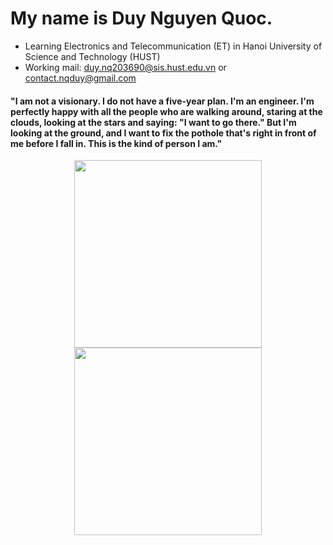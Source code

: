 # My name is Duy Nguyen Quoc.
- Learning Electronics and Telecommunication (ET) in Hanoi University of Science and Technology (HUST)
- Working mail: duy.nq203690@sis.hust.edu.vn or contact.nqduy@gmail.com
####    "I am not a visionary. I do not have a five-year plan. I'm an engineer. I'm perfectly happy with all the people who are walking around, staring at the clouds, looking at the stars and saying: "I want to go there." But I'm looking at the ground, and I want to fix the pothole that's right in front of me before I fall in. This is the kind of person I am."

<p align='center'>
  <a href="#"><img src="https://github-readme-stats.vercel.app/api?username=acsii-63&theme=dark&hide=issues,prs&show_icons=true,&rank_icon=github" width="300"></a>
  <a href="#"><img src="https://github-readme-streak-stats.herokuapp.com/?user=acsii-63&show_icons=true&theme=dark" width="300"></a>
</p>
